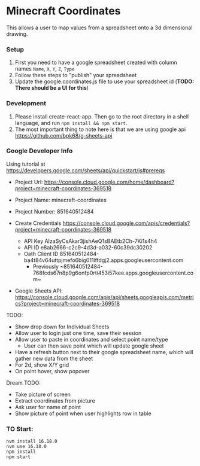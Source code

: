 # Minecraft Coordinates

This allows a user to map values from a spreadsheet onto a 3d dimensional drawing.

### Setup

 1. First you need to have a google spreadsheet created with column names `Name`, `X`, `Y`, `Z`, `Type`
 2. Follow these steps to "publish" your spreadsheet
 3. Update the google.coordinates.js file to use your spreadsheet id (**TODO: There should be a UI for this**)

### Development
 1. Please install create-react-app. Then go to the root directory in a shell language, and run `npm install && npm start`.
 2. The most important thing to note here is that we are using google api https://github.com/bpk68/g-sheets-api


### Google Developer Info

Using tutorial at https://developers.google.com/sheets/api/quickstart/js#prereqs

 - Project Url: https://console.cloud.google.com/home/dashboard?project=minecraft-coordinates-369518
 - Project Name: minecraft-coordinates
 - Project Number: 851640512484
 - Create Credentials https://console.cloud.google.com/apis/credentials?project=minecraft-coordinates-369518
    - API Key AIzaSyCsAkar3jishAeQ1sBAEtb2Ch-7Ki1s4h4
    - API ID e8ab2666-c2c9-4d3d-a032-60c39dc30202
    - Oath Client ID 851640512484-ba4t84v64uttpjmefo6big011lffdgj2.apps.googleusercontent.com 
        - Previously ~851640512484-768fcds67n8p9g6onfp0rti453i57kee.apps.googleusercontent.com~

 - Google Sheets API: https://console.cloud.google.com/apis/api/sheets.googleapis.com/metrics?project=minecraft-coordinates-369518


TODO:

- Show drop down for Individual Sheets
- Allow user to login just one time, save their session
- Allow user to paste in coordinates and select point name/type
    - User can then save point which will update google sheet
- Have a refresh button next to their google spreadsheet name, which will gather new data from the sheet
- For 2d, show X/Y grid
- On point hover, show popover

Dream TODO:

- Take picture of screen
- Extract coordinates from picture
- Ask user for name of point
- Show picture of point when user highlights row in table


### TO Start:

```
nvm install 16.18.0
nvm use 16.18.0
npm install
npm start
```